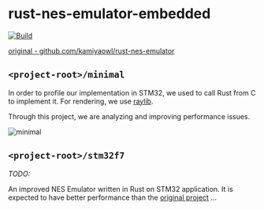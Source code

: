 # rust-nes-emulator-embedded

[![Build](https://github.com/kamiyaowl/rust-nes-emulator-embedded/workflows/Build/badge.svg)](https://github.com/kamiyaowl/rust-nes-emulator-embedded/actions?query=workflow%3ABuild)

[original - github.com/kamiyaowl/rust-nes-emulator](https://github.com/kamiyaowl/rust-nes-emulator)

## `<project-root>/minimal`

In order to profile our implementation in STM32, we used to call Rust from C to implement it.
For rendering, we use [raylib](https://github.com/raysan5/raylib).

Through this project, we are analyzing and improving performance issues.

![minimal](https://user-images.githubusercontent.com/4300987/98466687-7c000b00-2214-11eb-8031-6e986602f14f.png)

## `<project-root>/stm32f7`

*TODO:*

An improved NES Emulator written in Rust on STM32 application.
It is expected to have better performance than the [original project](https://github.com/kamiyaowl/rust-nes-emulator#embedded-for-stm32f769) ...

